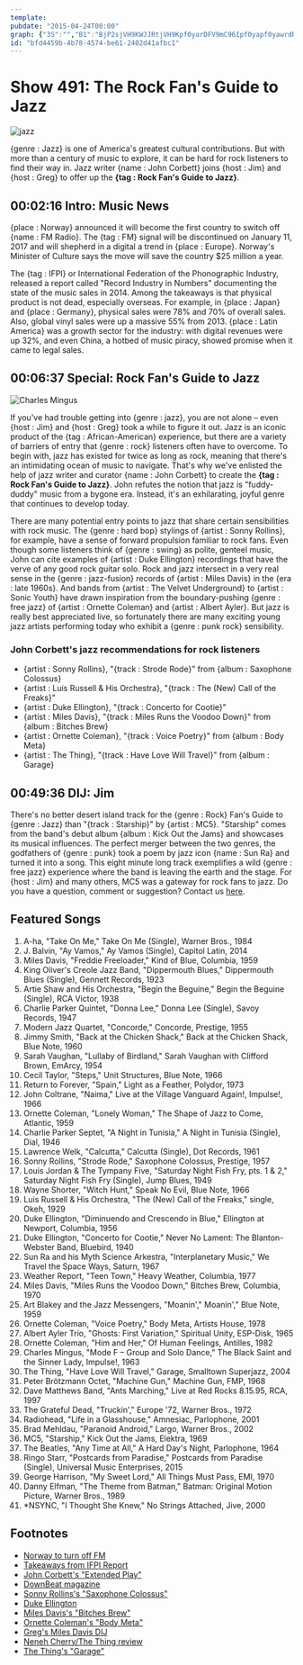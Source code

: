 ```yaml
---
template: 
pubdate: "2015-04-24T00:00"
graph: {"3S":"","B1":"BjP2sjVH9KWJJRtjVH9Kpf0yarDFV9mC96Ipf0yapf0yawrdRABAnLIK7FmFK7FmFguddWBF1LRMjBzwBF1LRes8ekBF1LRNzU2H3DA8ySMPQJSMPQJzJ3aGS3ttlzJ3aG3DA8yzJ3aGOSnt7zJ3aGdiuFVzJ3aGdiuFVqFcqhmC96IwrdRAToGrMhVQByNzU2Hes8ekBJqZBqFcqhB5iDIBKQ7xB5iDIDCyhK","2AO":"7HDpkBMlTx7HDpkjVH9KBFq50JGdeG42MGyBFq50BFq50X6cfd7HDpkBFq507HDpkBLsPGJGdeGzJ3aG"}
id: "bfd4459b-4b78-4574-be61-2402d41afbc1"
---
```






# Show 491: The Rock Fan's Guide to Jazz

![jazz](https://static.soundopinions.org/images/2015/jazz_web.jpg)

{genre : Jazz} is one of America's greatest cultural contributions. But with more than a century of music to explore, it can be hard for rock listeners to find their way in. Jazz writer {name : John Corbett} joins {host : Jim} and {host : Greg} to offer up the **{tag : Rock Fan's Guide to Jazz}**.



## 00:02:16 Intro: Music News

{place : Norway} announced it will become the first country to switch off {name : FM Radio}. The {tag : FM} signal will be discontinued on January 11, 2017 and will shepherd in a digital a trend in {place : Europe}. Norway's Minister of Culture says the move will save the country $25 million a year.

The {tag : IFPI} or International Federation of the Phonographic Industry, released a report called "Record Industry in Numbers" documenting the state of the music sales in 2014. Among the takeaways is that physical product is not dead, especially overseas. For example, in {place : Japan} and {place : Germany}, physical sales were 78% and 70% of overall sales. Also, global vinyl sales were up a massive 55% from 2013. {place : Latin America} was a growth sector for the industry: with digital revenues were up 32%, and even China, a hotbed of music piracy, showed promise when it came to legal sales.



## 00:06:37 Special: Rock Fan's Guide to Jazz

![Charles Mingus](https://static.soundopinions.org/assets/491/B10.jpg)

If you've had trouble getting into {genre : jazz}, you are not alone – even {host : Jim} and {host : Greg} took a while to figure it out. Jazz is an iconic product of the {tag : African-American} experience, but there are a variety of barriers of entry that {genre : rock} listeners often have to overcome. To begin with, jazz has existed for twice as long as rock, meaning that there's an intimidating ocean of music to navigate. That's why we've enlisted the help of jazz writer and curator {name : John Corbett} to create the **{tag : Rock Fan's Guide to Jazz}**. John refutes the notion that jazz is "fuddy-duddy" music from a bygone era. Instead, it's an exhilarating, joyful genre that continues to develop today.

There are many potential entry points to jazz that share certain sensibilities with rock music. The {genre : hard bop} stylings of {artist : Sonny Rollins}, for example, have a sense of forward propulsion familiar to rock fans. Even though some listeners think of {genre : swing} as polite, genteel music, John can cite examples of {artist : Duke Ellington} recordings that have the verve of any good rock guitar solo. Rock and jazz intersect in a very real sense in the {genre : jazz-fusion} records of {artist : Miles Davis} in the {era : late 1960s}. And bands from {artist : The Velvet Underground} to {artist : Sonic Youth} have drawn inspiration from the boundary-pushing {genre : free jazz} of {artist : Ornette Coleman} and {artist : Albert Ayler}. But jazz is really best appreciated live, so fortunately there are many exciting young jazz artists performing today who exhibit a {genre : punk rock} sensibility.


### John Corbett's jazz recommendations for rock listeners

- {artist : Sonny Rollins}, "{track : Strode Rode}" from {album : Saxophone Colossus}
- {artist : Luis Russell & His Orchestra}, "{track : The (New) Call of the Freaks}"
- {artist : Duke Ellington}, "{track : Concerto for Cootie}"
- {artist : Miles Davis}, "{track : Miles Runs the Voodoo Down}" from {album : Bitches Brew}
- {artist : Ornette Coleman}, "{track : Voice Poetry}" from {album : Body Meta}
- {artist : The Thing}, "{track : Have Love Will Travel}" from {album : Garage}



## 00:49:36 DIJ: Jim

There's no better desert island track for the {genre : Rock} Fan's Guide to {genre : Jazz} than "{track : Starship}" by {artist : MC5}. "Starship" comes from the band's debut album {album : Kick Out the Jams} and showcases its musical influences. The perfect merger between the two genres, the godfathers of {genre : punk} took a poem by jazz icon {name : Sun Ra} and turned it into a song. This eight minute long track exemplifies a wild {genre : free jazz} experience where the band is leaving the earth and the stage. For {host : Jim} and many others, MC5 was a gateway for rock fans to jazz. Do you have a question, comment or suggestion? Contact us [here](http://soundopinions.org/about).



## Featured Songs

1. A-ha, "Take On Me," Take On Me (Single), Warner Bros., 1984
2. J. Balvin, "Ay Vamos," Ay Vamos (Single), Capitol Latin, 2014
3. Miles Davis, "Freddie Freeloader," Kind of Blue, Columbia, 1959
4. King Oliver's Creole Jazz Band, "Dippermouth Blues," Dippermouth Blues (Single), Gennett Records, 1923
5. Artie Shaw and His Orchestra, "Begin the Beguine," Begin the Beguine (Single), RCA Victor, 1938
6. Charlie Parker Quintet, "Donna Lee," Donna Lee (Single), Savoy Records, 1947
7. Modern Jazz Quartet, "Concorde," Concorde, Prestige, 1955
8. Jimmy Smith, "Back at the Chicken Shack," Back at the Chicken Shack, Blue Note, 1960
9. Sarah Vaughan, "Lullaby of Birdland," Sarah Vaughan with Clifford Brown, EmArcy, 1954
10. Cecil Taylor, "Steps," Unit Structures, Blue Note, 1966
11. Return to Forever, "Spain," Light as a Feather, Polydor, 1973
12. John Coltrane, "Naima," Live at the Village Vanguard Again!, Impulse!, 1966
13. Ornette Coleman, "Lonely Woman," The Shape of Jazz to Come, Atlantic, 1959
14. Charlie Parker Septet, "A Night in Tunisia," A Night in Tunisia (Single), Dial, 1946
15. Lawrence Welk, "Calcutta," Calcutta (Single), Dot Records, 1961
16. Sonny Rollins, "Strode Rode," Saxophone Colossus, Prestige, 1957
17. Louis Jordan & The Tympany Five, "Saturday Night Fish Fry, pts. 1 & 2," Saturday Night Fish Fry (Single), Jump Blues, 1949
18. Wayne Shorter, "Witch Hunt," Speak No Evil, Blue Note, 1966
19. Luis Russell & His Orchestra, "The (New) Call of the Freaks," single, Okeh, 1929
20. Duke Ellington, "Diminuendo and Crescendo in Blue," Ellington at Newport, Columbia, 1956
21. Duke Ellington, "Concerto for Cootie," Never No Lament: The Blanton-Webster Band, Bluebird, 1940
22. Sun Ra and his Myth Science Arkestra, "Interplanetary Music," We Travel the Space Ways, Saturn, 1967
23. Weather Report, "Teen Town," Heavy Weather, Columbia, 1977
24. Miles Davis, "Miles Runs the Voodoo Down," Bitches Brew, Columbia, 1970
25. Art Blakey and the Jazz Messengers, "Moanin'," Moanin'," Blue Note, 1959
26. Ornette Coleman, "Voice Poetry," Body Meta, Artists House, 1978
27. Albert Ayler Trio, "Ghosts: First Variation," Spiritual Unity, ESP-Disk, 1965
28. Ornette Coleman, "Him and Her," Of Human Feelings, Antilles, 1982
29. Charles Mingus, "Mode F – Group and Solo Dance," The Black Saint and the Sinner Lady, Impulse!, 1963
30. The Thing, "Have Love Will Travel," Garage, Smalltown Superjazz, 2004
31. Peter Brötzmann Octet, "Machine Gun," Machine Gun, FMP, 1968
32. Dave Matthews Band, "Ants Marching," Live at Red Rocks 8.15.95, RCA, 1997
33. The Grateful Dead, "Truckin'," Europe '72, Warner Bros., 1972
34. Radiohead, "Life in a Glasshouse," Amnesiac, Parlophone, 2001
35. Brad Mehldau, "Paranoid Android," Largo, Warner Bros., 2002
36. MC5, "Starship," Kick Out the Jams, Elektra, 1969
37. The Beatles, "Any Time at All," A Hard Day's Night, Parlophone, 1964
38. Ringo Starr, "Postcards from Paradise," Postcards from Paradise (Single), Universal Music Enterprises, 2015
39. George Harrison, "My Sweet Lord," All Things Must Pass, EMI, 1970
40. Danny Elfman, "The Theme from Batman," Batman: Original Motion Picture, Warner Bros., 1989
41. *NSYNC, "I Thought She Knew," No Strings Attached, Jive, 2000



## Footnotes

- [Norway to turn off FM](http://www.hollywoodreporter.com/news/norway-first-country-end-fm-790131)
- [Takeaways from IFPI Report](http://www.billboard.com/articles/business/6538815/seven-takeaways-from-ifpi-recording-industry-in-numbers)
- [John Corbett's "Extended Play"](http://www.corbettvsdempsey.com/1994/07/06/book-corbett-extended-play/)
- [DownBeat magazine](http://www.downbeat.com/)
- [Sonny Rollins's "Saxophone Colossus"](http://sonnyrollins.com/project/saxophone-colossus/)
- [Duke Ellington](http://www.dukeellington.com/)
- [Miles Davis's "Bitches Brew"](http://www.milesdavis.com/us/node/681)
- [Ornette Coleman's "Body Meta"](http://www.vervemusicgroup.com/ornettecoleman/releases/detail?id=10478)
- [Greg's Miles Davis DIJ](/show/388/#milesdavis)
- [Neneh Cherry/The Thing review](/show/345/#thething)
- [The Thing's "Garage"](https://thingjazz.bandcamp.com/album/garage-remixed-and-mastered-for-vinyl)